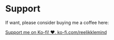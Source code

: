 # Support

If want, please consider buying me a coffee here:

[Support me on Ko-fi! ❤️. ko-fi.com/reelikklemind](https://ko-fi.com/reelikklemind)
